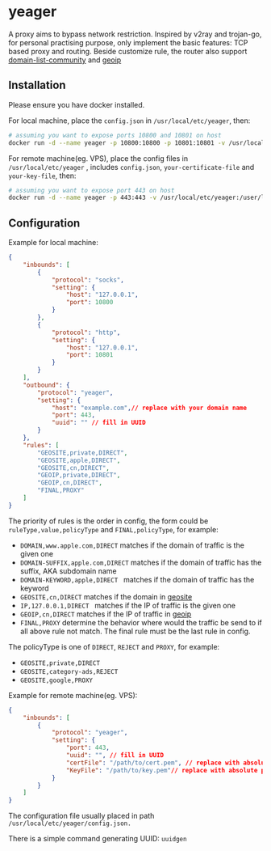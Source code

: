 # yeager

A proxy aims to bypass network restriction.  Inspired by v2ray and trojan-go, for personal practising purpose, only implement the basic features: TCP based proxy and routing. Beside customize rule, the  router also support [domain-list-community](https://github.com/v2fly/domain-list-community/tree/master/data) and [geoip](https://github.com/v2fly/geoip)

## Installation

Please ensure you have docker installed.

For local machine, place the `config.json` in `/usr/local/etc/yeager`, then:

```sh
# assuming you want to expose ports 10800 and 10801 on host
docker run -d --name yeager -p 10800:10800 -p 10801:10801 -v /usr/local/etc/yeager:/user/local/etc/yeager en180706/yeager
```

For remote machine(eg. VPS), place the config files in `/usr/local/etc/yeager` , includes `config.json`, `your-certificate-file` and `your-key-file`, then:

```sh
# assuming you want to expose port 443 on host
docker run -d --name yeager -p 443:443 -v /usr/local/etc/yeager:/user/local/etc/yeager en180706/yeager
```

## Configuration

Example for local machine:

```json
{
    "inbounds": [
        {
            "protocol": "socks",
            "setting": {
                "host": "127.0.0.1",
                "port": 10800
            }
        },
        {
            "protocol": "http",
            "setting": {
                "host": "127.0.0.1",
                "port": 10801
            }
        }
    ],
    "outbound": {
        "protocol": "yeager",
        "setting": {
            "host": "example.com",// replace with your domain name
            "port": 443,
            "uuid": "" // fill in UUID
        }
    },
    "rules": [
        "GEOSITE,private,DIRECT",
        "GEOSITE,apple,DIRECT",
        "GEOSITE,cn,DIRECT",
        "GEOIP,private,DIRECT",
        "GEOIP,cn,DIRECT",
        "FINAL,PROXY"
    ]
}
```

The priority of rules is the order in config, the form could be `ruleType,value,policyType` and `FINAL,policyType`, for example:

- `DOMAIN,www.apple.com,DIRECT` matches if the domain of traffic is the given one
- `DOMAIN-SUFFIX,apple.com,DIRECT` matches if the domain of traffic has the suffix, AKA subdomain name
- `DOMAIN-KEYWORD,apple,DIRECT ` matches if the domain of traffic has the keyword
- `GEOSITE,cn,DIRECT` matches if the domain in [geosite](https://github.com/v2fly/domain-list-community/tree/master/data)
- `IP,127.0.0.1,DIRECT ` matches if the IP of traffic is the given one
- `GEOIP,cn,DIRECT` matches if the IP of traffic in [geoip](https://github.com/v2fly/geoip)
- `FINAL,PROXY` determine the behavior where would the traffic be send to if all above rule not match. The final rule must be the last rule in config.

The policyType is one of `DIRECT`, `REJECT` and  `PROXY`, for example:

- `GEOSITE,private,DIRECT` 
- `GEOSITE,category-ads,REJECT` 
- `GEOSITE,google,PROXY`

Example for remote machine(eg. VPS):

```json
{
    "inbounds": [
        {
            "protocol": "yeager",
            "setting": {
                "port": 443,
                "uuid": "", // fill in UUID
                "certFile": "/path/to/cert.pem", // replace with absolute path of certificate
                "KeyFile": "/path/to/key.pem"// replace with absolute path of key
            }
        }
    ]
}
```

The configuration file usually placed in path `/usr/local/etc/yeager/config.json.`

There is a simple command generating UUID: `uuidgen`

